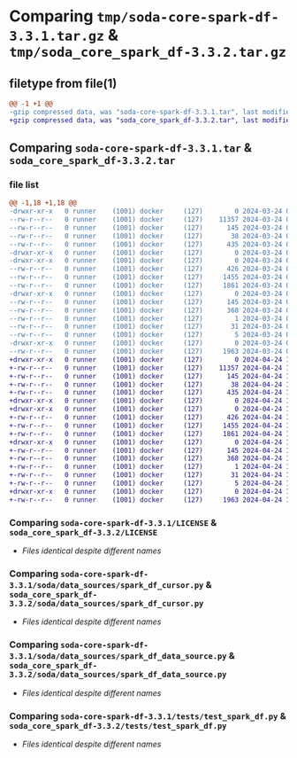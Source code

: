 # Comparing `tmp/soda-core-spark-df-3.3.1.tar.gz` & `tmp/soda_core_spark_df-3.3.2.tar.gz`

## filetype from file(1)

```diff
@@ -1 +1 @@
-gzip compressed data, was "soda-core-spark-df-3.3.1.tar", last modified: Sun Mar 24 04:29:41 2024, max compression
+gzip compressed data, was "soda_core_spark_df-3.3.2.tar", last modified: Wed Apr 24 15:26:42 2024, max compression
```

## Comparing `soda-core-spark-df-3.3.1.tar` & `soda_core_spark_df-3.3.2.tar`

### file list

```diff
@@ -1,18 +1,18 @@
-drwxr-xr-x   0 runner    (1001) docker     (127)        0 2024-03-24 04:29:41.569400 soda-core-spark-df-3.3.1/
--rw-r--r--   0 runner    (1001) docker     (127)    11357 2024-03-24 04:28:40.000000 soda-core-spark-df-3.3.1/LICENSE
--rw-r--r--   0 runner    (1001) docker     (127)      145 2024-03-24 04:29:41.569400 soda-core-spark-df-3.3.1/PKG-INFO
--rw-r--r--   0 runner    (1001) docker     (127)       38 2024-03-24 04:29:41.569400 soda-core-spark-df-3.3.1/setup.cfg
--rw-r--r--   0 runner    (1001) docker     (127)      435 2024-03-24 04:28:40.000000 soda-core-spark-df-3.3.1/setup.py
-drwxr-xr-x   0 runner    (1001) docker     (127)        0 2024-03-24 04:29:41.565400 soda-core-spark-df-3.3.1/soda/
-drwxr-xr-x   0 runner    (1001) docker     (127)        0 2024-03-24 04:29:41.565400 soda-core-spark-df-3.3.1/soda/data_sources/
--rw-r--r--   0 runner    (1001) docker     (127)      426 2024-03-24 04:28:40.000000 soda-core-spark-df-3.3.1/soda/data_sources/spark_df_connection.py
--rw-r--r--   0 runner    (1001) docker     (127)     1455 2024-03-24 04:28:40.000000 soda-core-spark-df-3.3.1/soda/data_sources/spark_df_cursor.py
--rw-r--r--   0 runner    (1001) docker     (127)     1861 2024-03-24 04:28:40.000000 soda-core-spark-df-3.3.1/soda/data_sources/spark_df_data_source.py
-drwxr-xr-x   0 runner    (1001) docker     (127)        0 2024-03-24 04:29:41.569400 soda-core-spark-df-3.3.1/soda_core_spark_df.egg-info/
--rw-r--r--   0 runner    (1001) docker     (127)      145 2024-03-24 04:29:41.000000 soda-core-spark-df-3.3.1/soda_core_spark_df.egg-info/PKG-INFO
--rw-r--r--   0 runner    (1001) docker     (127)      368 2024-03-24 04:29:41.000000 soda-core-spark-df-3.3.1/soda_core_spark_df.egg-info/SOURCES.txt
--rw-r--r--   0 runner    (1001) docker     (127)        1 2024-03-24 04:29:41.000000 soda-core-spark-df-3.3.1/soda_core_spark_df.egg-info/dependency_links.txt
--rw-r--r--   0 runner    (1001) docker     (127)       31 2024-03-24 04:29:41.000000 soda-core-spark-df-3.3.1/soda_core_spark_df.egg-info/requires.txt
--rw-r--r--   0 runner    (1001) docker     (127)        5 2024-03-24 04:29:41.000000 soda-core-spark-df-3.3.1/soda_core_spark_df.egg-info/top_level.txt
-drwxr-xr-x   0 runner    (1001) docker     (127)        0 2024-03-24 04:29:41.569400 soda-core-spark-df-3.3.1/tests/
--rw-r--r--   0 runner    (1001) docker     (127)     1963 2024-03-24 04:28:40.000000 soda-core-spark-df-3.3.1/tests/test_spark_df.py
+drwxr-xr-x   0 runner    (1001) docker     (127)        0 2024-04-24 15:26:42.415869 soda_core_spark_df-3.3.2/
+-rw-r--r--   0 runner    (1001) docker     (127)    11357 2024-04-24 15:25:40.000000 soda_core_spark_df-3.3.2/LICENSE
+-rw-r--r--   0 runner    (1001) docker     (127)      145 2024-04-24 15:26:42.415869 soda_core_spark_df-3.3.2/PKG-INFO
+-rw-r--r--   0 runner    (1001) docker     (127)       38 2024-04-24 15:26:42.415869 soda_core_spark_df-3.3.2/setup.cfg
+-rw-r--r--   0 runner    (1001) docker     (127)      435 2024-04-24 15:25:40.000000 soda_core_spark_df-3.3.2/setup.py
+drwxr-xr-x   0 runner    (1001) docker     (127)        0 2024-04-24 15:26:42.411869 soda_core_spark_df-3.3.2/soda/
+drwxr-xr-x   0 runner    (1001) docker     (127)        0 2024-04-24 15:26:42.415869 soda_core_spark_df-3.3.2/soda/data_sources/
+-rw-r--r--   0 runner    (1001) docker     (127)      426 2024-04-24 15:25:40.000000 soda_core_spark_df-3.3.2/soda/data_sources/spark_df_connection.py
+-rw-r--r--   0 runner    (1001) docker     (127)     1455 2024-04-24 15:25:40.000000 soda_core_spark_df-3.3.2/soda/data_sources/spark_df_cursor.py
+-rw-r--r--   0 runner    (1001) docker     (127)     1861 2024-04-24 15:25:40.000000 soda_core_spark_df-3.3.2/soda/data_sources/spark_df_data_source.py
+drwxr-xr-x   0 runner    (1001) docker     (127)        0 2024-04-24 15:26:42.415869 soda_core_spark_df-3.3.2/soda_core_spark_df.egg-info/
+-rw-r--r--   0 runner    (1001) docker     (127)      145 2024-04-24 15:26:42.000000 soda_core_spark_df-3.3.2/soda_core_spark_df.egg-info/PKG-INFO
+-rw-r--r--   0 runner    (1001) docker     (127)      368 2024-04-24 15:26:42.000000 soda_core_spark_df-3.3.2/soda_core_spark_df.egg-info/SOURCES.txt
+-rw-r--r--   0 runner    (1001) docker     (127)        1 2024-04-24 15:26:42.000000 soda_core_spark_df-3.3.2/soda_core_spark_df.egg-info/dependency_links.txt
+-rw-r--r--   0 runner    (1001) docker     (127)       31 2024-04-24 15:26:42.000000 soda_core_spark_df-3.3.2/soda_core_spark_df.egg-info/requires.txt
+-rw-r--r--   0 runner    (1001) docker     (127)        5 2024-04-24 15:26:42.000000 soda_core_spark_df-3.3.2/soda_core_spark_df.egg-info/top_level.txt
+drwxr-xr-x   0 runner    (1001) docker     (127)        0 2024-04-24 15:26:42.415869 soda_core_spark_df-3.3.2/tests/
+-rw-r--r--   0 runner    (1001) docker     (127)     1963 2024-04-24 15:25:40.000000 soda_core_spark_df-3.3.2/tests/test_spark_df.py
```

### Comparing `soda-core-spark-df-3.3.1/LICENSE` & `soda_core_spark_df-3.3.2/LICENSE`

 * *Files identical despite different names*

### Comparing `soda-core-spark-df-3.3.1/soda/data_sources/spark_df_cursor.py` & `soda_core_spark_df-3.3.2/soda/data_sources/spark_df_cursor.py`

 * *Files identical despite different names*

### Comparing `soda-core-spark-df-3.3.1/soda/data_sources/spark_df_data_source.py` & `soda_core_spark_df-3.3.2/soda/data_sources/spark_df_data_source.py`

 * *Files identical despite different names*

### Comparing `soda-core-spark-df-3.3.1/tests/test_spark_df.py` & `soda_core_spark_df-3.3.2/tests/test_spark_df.py`

 * *Files identical despite different names*

